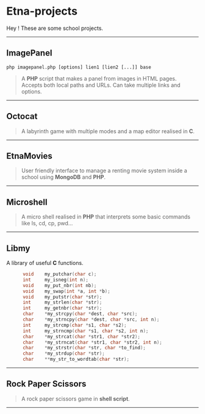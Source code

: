 Etna-projects
===================


Hey ! These are some school projects.

----------


ImagePanel
-------------
```php imagepanel.php [options] lien1 [lien2 [...]] base```

>A **PHP** script that makes a panel from images in HTML pages.
Accepts both local paths and URLs.
Can take multiple links and options.


----------


Octocat
-------------

>A labyrinth game with multiple modes and a map editor realised in **C**.

----------


EtnaMovies
-------------

>User friendly interface to manage a renting movie system inside a school using **MongoDB** and **PHP**. 

----------


Microshell
-------------

>A micro shell realised in **PHP** that interprets some basic commands like ls, cd, cp, pwd...

-----

Libmy
-------------

A library of  useful **C** functions.
```c	  
	  void    my_putchar(char c);
	  int     my_isneg(int n);
	  void    my_put_nbr(int nb);
	  void    my_swap(int *a, int *b);
	  void    my_putstr(char *str);
	  int     my_strlen(char *str);
	  int     my_getnbr(char *str);
	  char    *my_strcpy(char *dest, char *src);
	  char    *my_strncpy(char *dest, char *src, int n);
	  int     my_strcmp(char *s1, char *s2);
	  int     my_strncmp(char *s1, char *s2, int n);
	  char    *my_strcat(char *str1, char *str2);
	  char    *my_strncat(char *str1, char *str2, int n);
	  char    *my_strstr(char *str, char *to_find);
	  char    *my_strdup(char *str);
	  char    **my_str_to_wordtab(char *str);
```
----------


Rock Paper Scissors
-------------

>A rock paper scissors game in **shell script**.

----------
